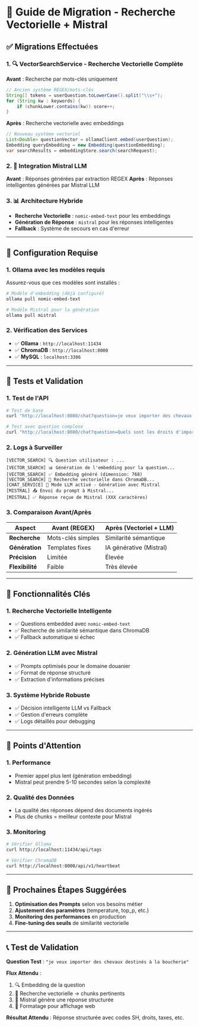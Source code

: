# 🚀 Guide de Migration - Recherche Vectorielle + Mistral

## ✅ Migrations Effectuées

### 1. **🔍 VectorSearchService - Recherche Vectorielle Complète**

**Avant** : Recherche par mots-clés uniquement
```java
// Ancien système REGEX/mots-clés
String[] tokens = userQuestion.toLowerCase().split("\\s+");
for (String kw : keywords) {
    if (chunkLower.contains(kw)) score++;
}
```

**Après** : Recherche vectorielle avec embeddings
```java
// Nouveau système vectoriel
List<Double> questionVector = ollamaClient.embed(userQuestion);
Embedding queryEmbedding = new Embedding(questionEmbedding);
var searchResults = embeddingStore.search(searchRequest);
```

### 2. **🤖 Integration Mistral LLM**

**Avant** : Réponses générées par extraction REGEX
**Après** : Réponses intelligentes générées par Mistral LLM

### 3. **📊 Architecture Hybride**

- **Recherche Vectorielle** : `nomic-embed-text` pour les embeddings
- **Génération de Réponse** : `mistral` pour les réponses intelligentes  
- **Fallback** : Système de secours en cas d'erreur

---

## 🔧 Configuration Requise

### 1. **Ollama avec les modèles requis**

Assurez-vous que ces modèles sont installés :

```bash
# Modèle d'embedding (déjà configuré)
ollama pull nomic-embed-text

# Modèle Mistral pour la génération
ollama pull mistral
```

### 2. **Vérification des Services**

- ✅ **Ollama** : `http://localhost:11434`
- ✅ **ChromaDB** : `http://localhost:8000`  
- ✅ **MySQL** : `localhost:3306`

---

## 🧪 Tests et Validation

### 1. **Test de l'API**

```bash
# Test de base
curl "http://localhost:8080/chat?question=je veux importer des chevaux destinés à la boucherie&sessionId=test"

# Test avec question complexe
curl "http://localhost:8080/chat?question=Quels sont les droits d'importation pour les équidés vivants?&sessionId=test"
```

### 2. **Logs à Surveiller**

```
[VECTOR_SEARCH] 🔍 Question utilisateur : ...
[VECTOR_SEARCH] 📊 Génération de l'embedding pour la question...
[VECTOR_SEARCH] ✅ Embedding généré (dimension: 768)
[VECTOR_SEARCH] 🔎 Recherche vectorielle dans ChromaDB...
[CHAT_SERVICE] 🤖 Mode LLM activé - Génération avec Mistral
[MISTRAL] 📤 Envoi du prompt à Mistral...
[MISTRAL] ✅ Réponse reçue de Mistral (XXX caractères)
```

### 3. **Comparaison Avant/Après**

| Aspect | Avant (REGEX) | Après (Vectoriel + LLM) |
|--------|---------------|-------------------------|
| **Recherche** | Mots-clés simples | Similarité sémantique |
| **Génération** | Templates fixes | IA générative (Mistral) |
| **Précision** | Limitée | Élevée |
| **Flexibilité** | Faible | Très élevée |

---

## 🎯 Fonctionnalités Clés

### 1. **Recherche Vectorielle Intelligente**
- ✅ Questions embedded avec `nomic-embed-text`
- ✅ Recherche de similarité sémantique dans ChromaDB
- ✅ Fallback automatique si échec

### 2. **Génération LLM avec Mistral**
- ✅ Prompts optimisés pour le domaine douanier
- ✅ Format de réponse structuré
- ✅ Extraction d'informations précises

### 3. **Système Hybride Robuste**
- ✅ Décision intelligente LLM vs Fallback
- ✅ Gestion d'erreurs complète
- ✅ Logs détaillés pour debugging

---

## 🚨 Points d'Attention

### 1. **Performance**
- Premier appel plus lent (génération embedding)
- Mistral peut prendre 5-10 secondes selon la complexité

### 2. **Qualité des Données**
- La qualité des réponses dépend des documents ingérés
- Plus de chunks = meilleur contexte pour Mistral

### 3. **Monitoring**
```bash
# Vérifier Ollama
curl http://localhost:11434/api/tags

# Vérifier ChromaDB
curl http://localhost:8000/api/v1/heartbeat
```

---

## 🔮 Prochaines Étapes Suggérées

1. **Optimisation des Prompts** selon vos besoins métier
2. **Ajustement des paramètres** (temperature, top_p, etc.)
3. **Monitoring des performances** en production
4. **Fine-tuning des seuils** de similarité vectorielle

---

## 📞 Test de Validation

**Question Test** : `"je veux importer des chevaux destinés à la boucherie"`

**Flux Attendu** :
1. 🔍 Embedding de la question
2. 🎯 Recherche vectorielle → chunks pertinents
3. 🤖 Mistral génère une réponse structurée
4. 🎨 Formatage pour affichage web

**Résultat Attendu** : Réponse structurée avec codes SH, droits, taxes, etc.
